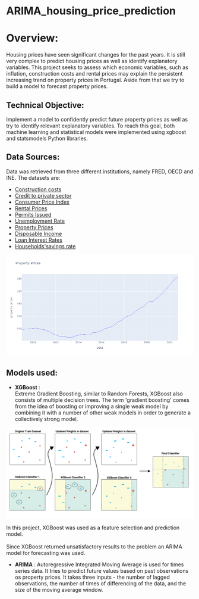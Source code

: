 # ARIMA_housing_price_prediction



# Overview:

Housing prices have seen significant changes for the past years.
It is still very complex to predict housing prices as well as identify explanatory variables.
This project seeks to assess which economic variables, such as inflation, construction costs and
rental prices may explain the persistent increasing trend on property prices in Portugal. 
Aside from that we try to build a model to forecast property prices.

## Technical Objective:
Implement a model to confidently predict future property prices as well as try to identify 
relevant explanatory variables. To reach this goal, both machine learning and statistical models
were implemented using xgboost and statsmodels Python libraries.


## Data Sources:

Data was retrieved from three different institutions, namely FRED, OECD and INE.
The datasets are:
- [Construction costs](https://fred.stlouisfed.org/series/OPCNTB01PTM661N)
- [Credit to private sector](https://fred.stlouisfed.org/series/QPTPAMUSDA)
- [Consumer Price Index](https://fred.stlouisfed.org/series/PRTCPIALLMINMEI)
- [Rental Prices](https://fred.stlouisfed.org/series/CP0410PTM086NEST)
- [Permits Issued](https://fred.stlouisfed.org/series/PRTODCNPI03GPSAM)
- [Unemployment Rate](https://fred.stlouisfed.org/series/LRUN64TTPTQ156S)
- [Property Prices](https://fred.stlouisfed.org/series/QPTN628BIS)
- [Disposable Income](https://fred.stlouisfed.org/series/LRUN64TTPTQ156S)
- [Loan Interest Rates](https://www.pordata.pt/portugal/taxas+de+juro+sobre+novas+operacoes+de+emprestimos+(media+anual)+a+particulares+total+e+por+tipo+de+finalidade-2845)
- [Households'savings rate](https://www.pordata.pt/en/portugal/savings+rate+of+households-2340)

![screenshot1](images/property_prices_graph.png)

## Models used:

- **XGBoost** :  
Extreme Gradient Boosting, similar to Random Forests, 
XGBoost also consists of multiple decision trees. The term 'gradient boosting' comes from the idea of boosting or 
improving a single weak model by combining it with a number of other weak models in order 
to generate a collectively strong model.

![XGBoost](images/xgboost.png)

In this project, XGBoost was used as a feature selection and prediction model.<br><br>
Since XGBoost returned unsatisfactory results to the problem an ARIMA model for forecasting was used.
- **ARIMA** : 
Autoregressive Integrated Moving Average is used for times series data. It tries to predict
future values based on past observations os property prices. It takes three inputs - the
number of lagged observations, the number of times of differencing of the data, and 
the size of the moving average window.
